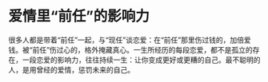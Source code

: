 # 爱情里“前任”的影响力

很多人都是带着“前任”一起，与“现任”谈恋爱：在“前任”那里伤过钱的，加倍爱钱。被“前任”伤过心的，格外掩藏真心。一生所经历的每段恋爱，都不是孤立的存在，一段恋爱的影响力，往往持续一生：让你变成更好或更糟的自己。最不聪明的人，是用曾经的爱情，惩罚未来的自己。